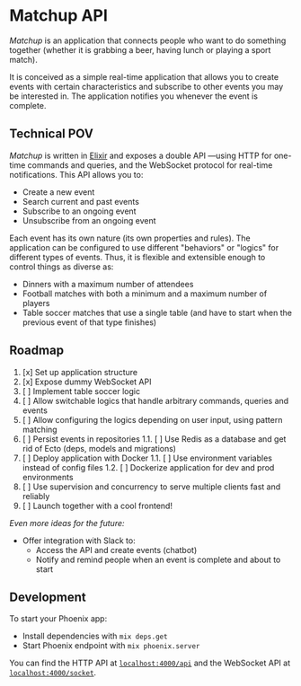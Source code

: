 # Matchup API

_Matchup_ is an application that connects people who want to do something together (whether it is grabbing a beer, having lunch or playing a sport match).

It is conceived as a simple real-time application that allows you to create events with certain characteristics and subscribe to other events you may be interested in. The application notifies you whenever the event is complete.


## Technical POV

_Matchup_ is written in [Elixir](http://elixir-lang.org/) and exposes a double API —using HTTP for one-time commands and queries, and the WebSocket protocol for real-time notifications. This API allows you to:

* Create a new event
* Search current and past events
* Subscribe to an ongoing event
* Unsubscribe from an ongoing event

Each event has its own nature (its own properties and rules). The application can be configured to use different "behaviors" or "logics" for different types of events. Thus, it is flexible and extensible enough to control things as diverse as:

* Dinners with a maximum number of attendees
* Football matches with both a minimum and a maximum number of players
* Table soccer matches that use a single table (and have to start when the previous event of that type finishes)



## Roadmap

1. [x] Set up application structure
1. [x] Expose dummy WebSocket API
1. [ ] Implement table soccer logic
1. [ ] Allow switchable logics that handle arbitrary commands, queries and events
1. [ ] Allow configuring the logics depending on user input, using pattern matching
1. [ ] Persist events in repositories
    1.1. [ ] Use Redis as a database and get rid of Ecto (deps, models and migrations)
1. [ ] Deploy application with Docker
    1.1. [ ] Use environment variables instead of config files
    1.2. [ ] Dockerize application for dev and prod environments
1. [ ] Use supervision and concurrency to serve multiple clients fast and reliably
1. [ ] Launch together with a cool frontend!


*Even more ideas for the future:*

* Offer integration with Slack to:
	* Access the API and create events (chatbot)
	* Notify and remind people when an event is complete and about to start



## Development

To start your Phoenix app:

  * Install dependencies with `mix deps.get`
  * Start Phoenix endpoint with `mix phoenix.server`

You can find the HTTP API at [`localhost:4000/api`](http://localhost:4000/api) and the WebSocket API at [`localhost:4000/socket`](http://localhost:4000/socket).